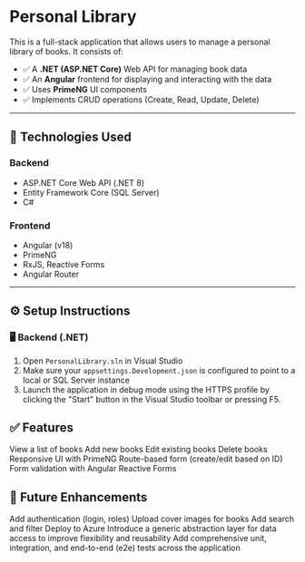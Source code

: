 ﻿# Personal Library

This is a full-stack application that allows users to manage a personal library of books. It consists of:

- ✅ A **.NET (ASP.NET Core)** Web API for managing book data
- ✅ An **Angular** frontend for displaying and interacting with the data
- ✅ Uses **PrimeNG** UI components
- ✅ Implements CRUD operations (Create, Read, Update, Delete)

---

## 🧱 Technologies Used

### Backend
- ASP.NET Core Web API (.NET 8)
- Entity Framework Core (SQL Server)
- C#

### Frontend
- Angular (v18)
- PrimeNG
- RxJS, Reactive Forms
- Angular Router

---

## ⚙️ Setup Instructions

### 🖥️ Backend (.NET)

1. Open `PersonalLibrary.sln` in Visual Studio
2. Make sure your `appsettings.Development.json` is configured to point to a local or SQL Server instance
2. Launch the application in debug mode using the HTTPS profile by clicking the "Start" button in the Visual Studio toolbar or pressing F5.

## ✅ Features

View a list of books
Add new books
Edit existing books
Delete books
Responsive UI with PrimeNG
Route-based form (create/edit based on ID)
Form validation with Angular Reactive Forms

## 🚀 Future Enhancements

Add authentication (login, roles)
Upload cover images for books
Add search and filter
Deploy to Azure
Introduce a generic abstraction layer for data access to improve flexibility and reusability
Add comprehensive unit, integration, and end-to-end (e2e) tests across the application
